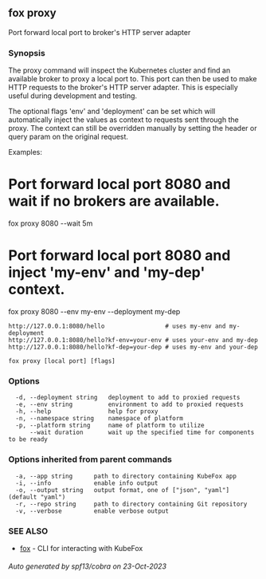 ## fox proxy

Port forward local port to broker's HTTP server adapter

### Synopsis


The proxy command will inspect the Kubernetes cluster and find an available
broker to proxy a local port to. This port can then be used to make HTTP
requests to the broker's HTTP server adapter. This is especially useful during
development and testing.

The optional flags 'env' and 'deployment' can be set which will automatically
inject the values as context to requests sent through the proxy. The context
can still be overridden manually by setting the header or query param on the 
original request.

Examples:
  # Port forward local port 8080 and wait if no brokers are available.
  fox proxy 8080 --wait 5m
  
  # Port forward local port 8080 and inject 'my-env' and 'my-dep' context.
  fox proxy 8080 --env my-env --deployment my-dep
    
    http://127.0.0.1:8080/hello                 # uses my-env and my-deployment
    http://127.0.0.1:8080/hello?kf-env=your-env # uses your-env and my-dep
    http://127.0.0.1:8080/hello?kf-dep=your-dep # uses my-env and your-dep


```
fox proxy [local port] [flags]
```

### Options

```
  -d, --deployment string   deployment to add to proxied requests
  -e, --env string          environment to add to proxied requests
  -h, --help                help for proxy
  -n, --namespace string    namespace of platform
  -p, --platform string     name of platform to utilize
      --wait duration       wait up the specified time for components to be ready
```

### Options inherited from parent commands

```
  -a, --app string      path to directory containing KubeFox app
  -i, --info            enable info output
  -o, --output string   output format, one of ["json", "yaml"] (default "yaml")
  -r, --repo string     path to directory containing Git repository
  -v, --verbose         enable verbose output
```

### SEE ALSO

* [fox](fox.md)	 - CLI for interacting with KubeFox

###### Auto generated by spf13/cobra on 23-Oct-2023
